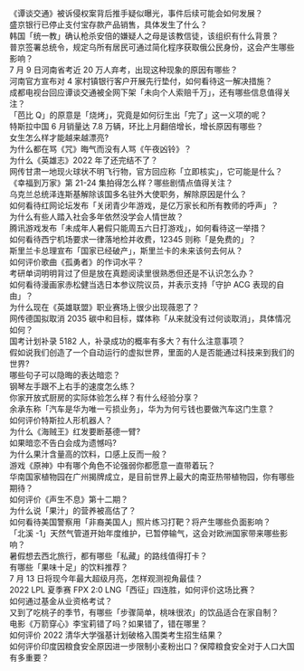 《谭谈交通》被诉侵权案背后推手疑似曝光，事件后续可能会如何发展？  
盛京银行已停止支付宝存款产品销售，具体发生了什么？  
韩国「统一教」确认枪杀安倍的嫌疑人之母是该教信徒，该组织有什么背景？  
普京签署总统令，规定乌所有居民可通过简化程序获取俄公民身份，这会产生哪些影响？  
7 月 9 日河南省考近 20 万人弃考，出现这种现象的原因有哪些？  
河南官方宣布对 4 家村镇银行客户开展先行垫付，如何看待这一解决措施？  
成都电视台回应谭谈交通被全网下架「未向个人索赔千万」，还有哪些信息值得关注？  
「芭比 Q」的原意是「烧烤」，究竟是如何衍生出「完了」这一义项的呢？  
特斯拉中国 6 月销量达 7.8 万辆，环比上月翻倍增长，增长原因有哪些？  
女生怎么样才能越来越漂亮?  
为什么都在骂《咒》晦气而没有人骂《午夜凶铃》？  
为什么《英雄志》2022 年了还完结不了？  
网传甘肃一地现火球状不明飞行物，官方回应称「立即核实」，它可能是什么？  
《幸福到万家》第 21-24 集拍得怎么样？哪些剧情点值得关注？  
乌克兰总统泽连斯基解除该国多名驻外大使职务，解除原因是什么？  
如何看待红网论坛发布「关闭青少年游戏，是亿万家长和所有教师的呼声」？  
为什么有些人踏入社会多年依然没学会人情世故？  
腾讯游戏发布「未成年人暑假只能周五六日打游戏」，如何看待这一举措？  
如何看待西宁机场要求一律落地检并收费，12345 则称「是免费的」？  
斯里兰卡总理宣布「国家已经破产」，斯里兰卡的未来该何去何从？  
如何评价歌曲《孤勇者》的作词水平？  
考研单词明明背过了但是放在真题阅读里很熟悉但还是不认识怎么办？  
如何看待漫画家赤松健当选日本参议院议员，并表示支持「守护 ACG 表现的自由」？  
为什么现在《英雄联盟》职业赛场上很少出现薇恩了？  
网传德国拟取消 2035 碳中和目标，媒体称「从来就没有过何谈取消」，具体情况如何？  
国考计划补录 5182 人，补录成功的概率有多大？有什么注意事项？  
假如说我们创造了一个自动运行的虚拟世界，里面的人是否能通过科技来到我们的世界?  
哪些句子可以隐晦的表达暗恋？  
钢琴左手跟不上右手的速度怎么练？  
你家开放式厨房的实际体验怎么样？有什么经验分享？  
余承东称「汽车是华为唯一亏损业务」，华为为何亏钱也要做汽车这门生意？  
如何评价特斯拉人形机器人？  
为什么《海贼王》红发要断基德一臂?  
如果暗恋不告白会成为遗憾吗?  
为什么果汁含量高的饮料，口感上反而一般？  
游戏《原神》中有哪个角色不论强弱你都愿意一直带着玩？  
华南国家植物园在广州揭牌成立，是目前世界上最大的南亚热带植物园，你有哪些期待？  
如何评价《声生不息》第十二期？  
为什么说「果汁」的营养被高估了？  
如何看待美国警察用「非裔美国人」照片练习打靶？将产生哪些负面影响？  
「北溪 -1」天然气管道开始年度维护，已暂停输气，这会对欧洲国家带来哪些影响？  
暑假想去西北旅行，都有哪些「私藏」的路线值得打卡？  
有哪些「果味十足」的饮料推荐？  
7 月 13 日将现今年最大超级月亮，怎样观测视角最佳？  
2022 LPL 夏季赛 FPX 2:0 LNG「西征」四连胜，如何评价这场比赛？  
如何通过基金从业资格考试？  
又到了吃桃子的季节，有哪些「步骤简单，桃味很浓」的饮品适合在家自制？  
电影《万箭穿心》李宝莉错了吗？如果错了，错在哪里？  
如何评价 2022 清华大学强基计划破格入围类考生招生结果？  
如何评价印度因粮食安全原因进一步限制小麦粉出口？保障粮食安全对于人口大国有多重要？  
